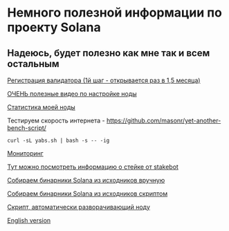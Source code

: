 # Немного полезной информации по проекту Solana

## Надеюсь, будет полезно как мне так и всем остальным

[Регистрация валидатора (1й шаг - открывается раз в 1,5 месяца)](https://solana.com/validator-registration)

[ОЧЕНЬ полезные видео по настройке ноды](https://www.youtube.com/c/DimAn_io/videos)

[Статистика моей ноды](https://metrics.stakeconomy.com/d/f2b2HcaGz/solana-community-validator-dashboard?orgId=1&refresh=1m&var-server=vah-stakeiteasy-test&var-inter=30s&var-cpu=All&var-netif=All)

Тестируем скорость интернета - https://github.com/masonr/yet-another-bench-script/

`curl -sL yabs.sh | bash -s -- -ig`

[Мониторинг](https://github.com/stakeconomy/solanamonitoring)

[Тут можно посмотреть информацию о стейке от stakebot](https://github.com/solana-labs/stake-o-matic/wiki/)

[Собираем бинарники Solana из исходников вручную](https://github.com/agjell/sol-tutorials/blob/master/building-solana-from-source.md)

[Собираем бинарники Solana из исходников скриптом](https://github.com/xtreme911/solana)

[Скрипт, автоматически разворачивающий ноду](https://github.com/mfactory-lab/sv-manager)



[English version](https://github.com/Vahhhh/solana/blob/main/README_EN.md)
